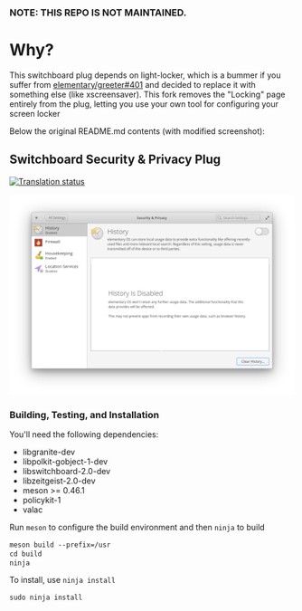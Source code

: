 ### NOTE: THIS REPO IS NOT MAINTAINED.
# Why?
This switchboard plug depends on light-locker, which is a bummer if you suffer from [elementary/greeter#401](https://github.com/elementary/greeter/issues/401) and decided to replace it with something else (like xscreensaver). This fork removes the "Locking" page entirely from the plug, letting you use your own tool for configuring your screen locker

Below the original README.md contents (with modified screenshot):

## Switchboard Security & Privacy Plug
[![Translation status](https://l10n.elementary.io/widgets/switchboard/-/switchboard-plug-security-privacy/svg-badge.svg)](https://l10n.elementary.io/engage/switchboard/?utm_source=widget)

![screenshot](data/screenshot-plug-modified.png?raw=true)

### Building, Testing, and Installation

You'll need the following dependencies:
* libgranite-dev
* libpolkit-gobject-1-dev
* libswitchboard-2.0-dev
* libzeitgeist-2.0-dev
* meson >= 0.46.1
* policykit-1
* valac

Run `meson` to configure the build environment and then `ninja` to build

    meson build --prefix=/usr
    cd build
    ninja

To install, use `ninja install`

    sudo ninja install
